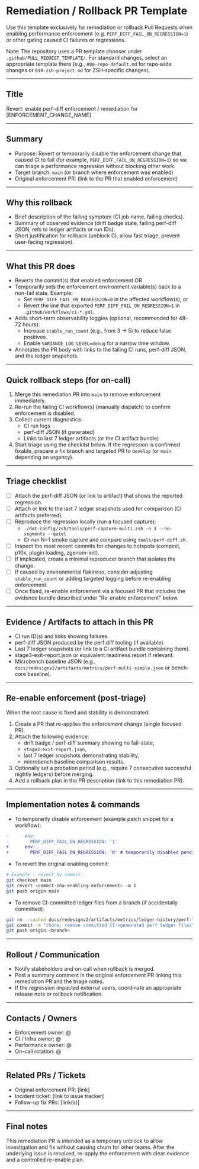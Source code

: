 # Remediation / Rollback PR Template
Use this template exclusively for remediation or rollback Pull Requests when enabling performance enforcement (e.g. `PERF_DIFF_FAIL_ON_REGRESSION=1`) or other gating caused CI failures or regressions.

Note: The repository uses a PR template chooser under `.github/PULL_REQUEST_TEMPLATE/`. For standard changes, select an appropriate template there (e.g., `000-repo-default.md` for repo‑wide changes or `010-zsh-project.md` for ZSH‑specific changes).

---

## Title
Revert: enable perf-diff enforcement / remediation for [ENFORCEMENT_CHANGE_NAME]

---

## Summary
- Purpose: Revert or temporarily disable the enforcement change that caused CI to fail (for example, `PERF_DIFF_FAIL_ON_REGRESSION=1`) so we can triage a performance regression without blocking other work.
- Target branch: `main` (or branch where enforcement was enabled)
- Original enforcement PR: (link to the PR that enabled enforcement)

---

## Why this rollback
- Brief description of the failing symptom (CI job name, failing checks).
- Summary of observed evidence (drift badge state, failing perf-diff JSON, refs to ledger artifacts or run IDs).
- Short justification for rollback (unblock CI, allow fast triage, prevent user-facing regression).

---

## What this PR does
- Reverts the commit(s) that enabled enforcement OR
- Temporarily sets the enforcement environment variable(s) back to a non-fail state. Example:
  - Set `PERF_DIFF_FAIL_ON_REGRESSION=0` in the affected workflow(s), or
  - Revert the line that exported `PERF_DIFF_FAIL_ON_REGRESSION=1` in `.github/workflows/ci-*.yml`.
- Adds short-term observability toggles (optional, recommended for 48–72 hours):
  - Increase `stable_run_count` (e.g., from 3 → 5) to reduce false positives.
  - Enable `VARIANCE_LOG_LEVEL=debug` for a narrow time window.
- Annotates the PR body with links to the failing CI runs, perf-diff JSON, and the ledger snapshots.

---

## Quick rollback steps (for on-call)
1. Merge this remediation PR into `main` to remove enforcement immediately.
2. Re-run the failing CI workflow(s) (manually dispatch) to confirm enforcement is disabled.
3. Collect current diagnostics:
   - CI run logs
   - perf-diff JSON (if generated)
   - Links to last 7 ledger artifacts (or the CI artifact bundle)
4. Start triage using the checklist below. If the regression is confirmed fixable, prepare a fix branch and targeted PR to `develop` (or `main` depending on urgency).

---

## Triage checklist
- [ ] Attach the perf-diff JSON (or link to artifact) that shows the reported regression.
- [ ] Attach or link to the last 7 ledger snapshots used for comparison (CI artifacts preferred).
- [ ] Reproduce the regression locally (run a focused capture):
  - `./dot-config/zsh/tools/perf-capture-multi.zsh -n 3 --no-segments --quiet`
  - Or run N=1 smoke capture and compare using `tools/perf-diff.sh`.
- [ ] Inspect the most recent commits for changes to hotspots (compinit, p10k, plugin loading, zgenom-init).
- [ ] If implicated, create a minimal reproducer branch that isolates the change.
- [ ] If caused by environmental flakiness, consider adjusting `stable_run_count` or adding targeted logging before re-enabling enforcement.
- [ ] Once fixed, re-enable enforcement via a focused PR that includes the evidence bundle described under "Re-enable enforcement" below.

---

## Evidence / Artifacts to attach in this PR
- CI run ID(s) and links showing failures.
- perf-diff JSON produced by the perf diff tooling (if available).
- Last 7 ledger snapshots (or link to a CI artifact bundle containing them).
- stage3-exit-report.json or equivalent readiness report if relevant.
- Microbench baseline JSON (e.g., `docs/redesignv2/artifacts/metrics/perf-multi-simple.json` or bench-core baseline).

---

## Re-enable enforcement (post-triage)
When the root cause is fixed and stability is demonstrated:
1. Create a PR that re-applies the enforcement change (single focused PR).
2. Attach the following evidence:
   - drift badge / perf-diff summary showing no fail-state,
   - `stage3-exit-report.json`,
   - last 7 ledger snapshots demonstrating stability,
   - microbench baseline comparison results.
3. Optionally set a probation period (e.g., require 7 consecutive successful nightly ledgers) before merging.
4. Add a rollback plan in the PR description (link to this remediation PR).

---

## Implementation notes & commands
- To temporarily disable enforcement (example patch snippet for a workflow):
```diff
-      env:
-        PERF_DIFF_FAIL_ON_REGRESSION: '1'
+      env:
+        PERF_DIFF_FAIL_ON_REGRESSION: '0' # temporarily disabled pending triage
```

- To revert the original enabling commit:
```bash
# Example - revert by commit:
git checkout main
git revert <commit-sha-enabling-enforcement> -m 1
git push origin main
```

- To remove CI-committed ledger files from a branch (if accidentally committed):
```bash
git rm --cached docs/redesignv2/artifacts/metrics/ledger-history/perf-ledger-*.json
git commit -m "chore: remove committed CI->generated perf ledger files"
git push origin <branch>
```

---

## Rollout / Communication
- Notify stakeholders and on-call when rollback is merged.
- Post a summary comment in the original enforcement PR linking this remediation PR and the triage notes.
- If the regression impacted external users, coordinate an appropriate release note or rollback notification.

---

## Contacts / Owners
- Enforcement owner: @<team-or-user>
- CI / Infra owner: @<team-or-user>
- Performance owner: @<team-or-user>
- On-call rotation: @<on-call-contact>

---

## Related PRs / Tickets
- Original enforcement PR: [link]
- Incident ticket: [link to issue tracker]
- Follow-up fix PRs: [link(s)]

---

## Final notes
This remediation PR is intended as a temporary unblock to allow investigation and fix without causing churn for other teams. After the underlying issue is resolved, re-apply the enforcement with clear evidence and a controlled re-enable plan.